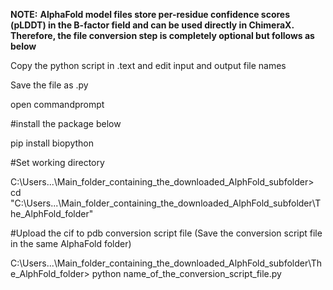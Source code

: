 **NOTE:** **AlphaFold model files store per-residue confidence scores (pLDDT) in the B-factor field and can be used directly in ChimeraX. Therefore, the file conversion step is completely optional but follows as below**

Copy the python script in .text and edit input and output file names

Save the file as .py 

open commandprompt

#install the package below

pip install biopython

#Set working directory

C:\Users\...\Main_folder_containing_the_downloaded_AlphFold_subfolder> cd "C:\Users\...\Main_folder_containing_the_downloaded_AlphFold_subfolder\The_AlphFold_folder"


#Upload the cif to pdb conversion script file (Save the conversion script file in the same AlphaFold folder)

C:\Users\...\Main_folder_containing_the_downloaded_AlphFold_subfolder\The_AlphFold_folder> python name_of_the_conversion_script_file.py
